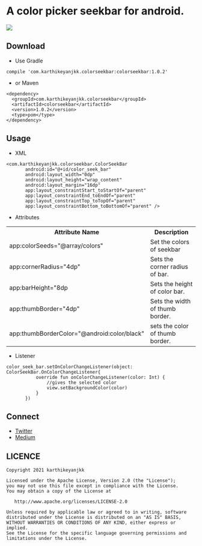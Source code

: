 # A color picker seekbar for android.

<img src = "https://github.com/karthikeyanJKK/ColorSeekBar/tree/main/Art/seekbar.gif" />

## Download
 - Use Gradle
```
compile 'com.karthikeyanjkk.colorseekbar:colorseekbar:1.0.2'
```
- or Maven

```
<dependency>
  <groupId>com.karthikeyanjkk.colorseekbar</groupId>
  <artifactId>colorseekbar</artifactId>
  <version>1.0.2</version>
  <type>pom</type>
</dependency>
```

## Usage

 - XML
 ```
 <com.karthikeyanjkk.colorseekbar.ColorSeekBar
        android:id="@+id/color_seek_bar"
        android:layout_width="0dp"
        android:layout_height="wrap_content"
        android:layout_margin="16dp"
        app:layout_constraintStart_toStartOf="parent"
        app:layout_constraintEnd_toEndOf="parent"
        app:layout_constraintTop_toTopOf="parent"
        app:layout_constraintBottom_toBottomOf="parent" />
```

- Attributes

<table>
 <th>Attribute Name</th>
 <th>Description</th>
 <tr>
    <td>app:colorSeeds="@array/colors"</td>
    <td>Set the colors of seekbar</td>
 </tr>
  <tr>
    <td>app:cornerRadius="4dp"</td>
    <td>Sets the corner radius of bar.</td>
 </tr> 
 <tr>
    <td>app:barHeight="8dp</td>
    <td>Sets the height of color bar.</td>
 </tr>
  <tr>
    <td>app:thumbBorder="4dp"</td>
    <td>Sets the width of thumb border.</td>
 </tr>
  <tr>
    <td>app:thumbBorderColor="@android:color/black"</td>
    <td>sets the color of thumb border.</td>
 </tr>
 </table>
 
 - Listener
 
 ```
 color_seek_bar.setOnColorChangeListener(object: ColorSeekBar.OnColorChangeListener{
            override fun onColorChangeListener(color: Int) {
                //gives the selected color
                view.setBackgroundColor(color)
            }
        })
```
## Connect

- [Twitter](https://twitter.com/karthikeyanjkk)
- [Medium](https://medium.com/@karthikeyanjkk)

## LICENCE
```
Copyright 2021 karthikeyanjkk

Licensed under the Apache License, Version 2.0 (the "License");
you may not use this file except in compliance with the License.
You may obtain a copy of the License at

   http://www.apache.org/licenses/LICENSE-2.0

Unless required by applicable law or agreed to in writing, software
distributed under the License is distributed on an "AS IS" BASIS,
WITHOUT WARRANTIES OR CONDITIONS OF ANY KIND, either express or implied.
See the License for the specific language governing permissions and
limitations under the License.
```
